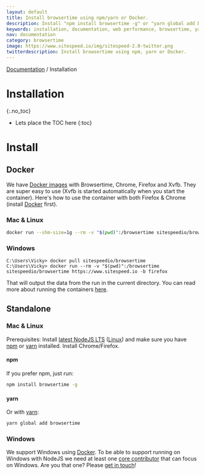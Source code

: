 ```yaml
---
layout: default
title: Install browsertime using npm/yarn or Docker.
description: Install "npm install browsertime -g" or "yarn global add browsertime".
keywords: installation, documentation, web performance, browsertime, yarn, npm, docker
nav: documentation
category: browsertime
image: https://www.sitespeed.io/img/sitespeed-2.0-twitter.png
twitterdescription: Install browsertime using npm, yarn or Docker.
---
```

[Documentation](/documentation/browsertime/) / Installation

# Installation
{:.no_toc}

* Lets place the TOC here
{:toc}

# Install

## Docker

We have [Docker images](https://hub.docker.com/r/sitespeedio/browsertime/) with Browsertime, Chrome, Firefox and Xvfb. They are super easy to use (Xvfb is started automatically when you start the container). Here's how to use the container with both Firefox & Chrome (install [Docker](https://docs.docker.com/engine/installation/) first).

### Mac & Linux

~~~bash
docker run --shm-size=1g --rm -v "$(pwd)":/browsertime sitespeedio/browsertime --video --speedIndex https://www.sitespeed.io/
~~~

### Windows

~~~
C:\Users\Vicky> docker pull sitespeedio/browsertime
C:\Users\Vicky> docker run --rm -v "$(pwd)":/browsertime sitespeedio/browsertime https://www.sitespeed.io -b firefox
~~~

That will output the data from the run in the current directory. You can read more about running the containers [here](/documentation/sitespeed.io/docker/).

## Standalone

### Mac & Linux

Prerequisites: Install [latest NodeJS LTS](https://nodejs.org/en/download/) ([Linux](https://github.com/creationix/nvm)) and make sure you have [npm](https://github.com/npm/npm) or [yarn](https://yarnpkg.com/) installed. Install Chrome/Firefox.

#### npm
If you prefer npm, just run:

~~~bash
npm install browsertime -g
~~~

#### yarn
Or with [yarn](https://yarnpkg.com/):

~~~bash
yarn global add browsertime
~~~

### Windows

We support Windows using [Docker](https://docs.docker.com/engine/installation/windows/). To be able to support running on Windows with NodeJS we need at least one [core contributor](/aboutus/) that can focus on Windows. Are you that one? Please [get in touch](https://github.com/sitespeedio/browsertime/issues/new)!
